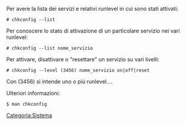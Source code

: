 Per avere la lista dei servizi e relativi runlevel in cui sono stati attivati:

`# chkconfig --list`

Per conoscere lo stato di attivazione di un particolare servizio nei vari runlevel:

`# chkconfig --list nome_servizio`

Per attivare, disattivare o "resettare" un servizio su vari livelli:

`# chkconfig --level (3456) nome_servizio on|off|reset`

Con (3456) si intende uno o più runlevel....

Ulteriori informazioni:

`$ man chkconfig`

<Categoria:Sistema>
